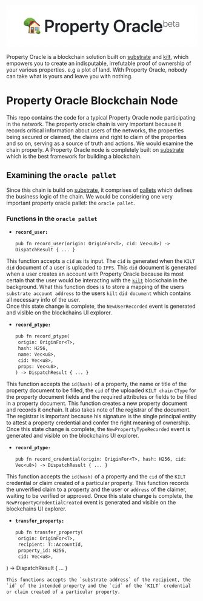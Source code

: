 
<img src="https://github.com/thewoodfish/property_oracle/blob/main/public/img/logo.png">

Property Oracle is a blockchain solution built on <a target="_blank" href="https://substrate.io">substrate</a> and <a target="_blank" href="https://kilt.io">kilt</a>,  which empowers you to create an indisputable, irrefutable proof of ownership of your various properties. e.g a plot of land.
With Property Oracle, nobody can take what is yours and leave you with nothing.

# Property Oracle Blockchain Node
This repo contains the code for a typical Property Oracle node participating in the network. The property oracle chain is very important because it records critical information about users of the networks, the properties being secured or claimed, the claims and right to claim of the properties and so on, serving as a source of truth and actions. We would examine the chain properly. A Property Oracle node is completely built on <a target="_blank" href="https://substrate.io">substrate</a> which is the best framework for building a blockchain.

## Examining the `oracle pallet`
Since this chain is build on <a target="_blank" href="https://substrate.io">substrate</a>, it comprises of <a target="_blank" href="https://substrate.io">pallets</a> which defines the business logic of the chain. We would be considering one very important property oracle pallet: the `oracle pallet`.

### Functions in the `oracle pallet`
- <b>`record_user:`</b>
   ```
   pub fn record_user(origin: OriginFor<T>, cid: Vec<u8>) -> DispatchResult { ... }
   ``` 
This function accepts a `cid` as its input. The `cid` is generated when the `KILT did` document of a user is uploaded to `IPFS`. This `did` document is generated when a user creates an account with Property Oracle because its most certain that the user would be interacting with the <a target="_blank" href="https://kilt.io">`kilt`</a> blockchain in the background. What this function does is to store a mapping of the users `substrate account address` to the users `kilt` `did document` which contains all necessary info of the user.<br>
Once this state change is complete, the `NewUserRecorded` event is generated and visible on the blockchains UI explorer.

- <b>`record_ptype:`</b>
   ```
   pub fn record_ptype(
	origin: OriginFor<T>,
	hash: H256,
	name: Vec<u8>,
	cid: Vec<u8>,
	props: Vec<u8>,
   ) -> DispatchResult { ... } 
   ``` 
This function accepts the `id(hash)` of a property, the name or title of the property document to be filled, the `cid` of the uploaded `KILT chain` `CType` for the property document fields and the required attributes or fields to be filled in a property document.
This function creates a new property document and records it onchain. It also takes note of the registrar of the document. The registrar is important because his signature is the single principal entity to attest a property credential and confer the right meaning of ownership. <br>
Once this state change is complete, the `NewPropertyTypeRecorded` event is generated and visible on the blockchains UI explorer. 

- <b>`record_ptype:`</b>
   ```
   pub fn record_credential(origin: OriginFor<T>, hash: H256, cid: Vec<u8>) -> DispatchResult { ... }
   ``` 
This function accepts the `id(hash)` of a property and the `cid` of the `KILT` credential or claim created of a particular property. This function records the unverified claim to a property and the user or `address` of the claimer, waiting to be verified or approved.
Once this state change is complete, the `NewPropertyCredentialCreated` event is generated and visible on the blockchains UI explorer.


- <b>`transfer_property:`</b>
   ```
   pub fn transfer_property(
	origin: OriginFor<T>,
	recipient: T::AccountId,
	property_id: H256,
	cid: Vec<u8>,
) -> DispatchResult { ... } 
   ``` 
This functions accepts the `substrate address` of the recipient, the `id` of the intended property and the `cid` of the `KILT` credential or claim created of a particular property.
